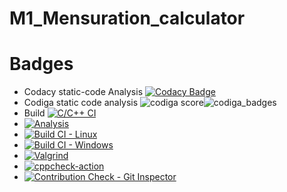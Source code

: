 # M1_Mensuration_calculator
# Badges
* Codacy static-code Analysis [![Codacy Badge](https://app.codacy.com/project/badge/Grade/5ac743740d16406b8e9ad60aa501b5c9)](https://www.codacy.com/gh/Nandhu-P/M1_Mensuration_calculator/dashboard?utm_source=github.com&amp;utm_medium=referral&amp;utm_content=Nandhu-P/M1_Mensuration_calculator&amp;utm_campaign=Badge_Grade)
* Codiga static code analysis ![codiga score](https://api.codiga.io/project/32539/score/svg)![codiga_badges](https://api.codiga.io/project/32539/status/svg)
* Build [![C/C++ CI](https://github.com/Nandhu-P/M1_Mensuration_calculator/actions/workflows/c-cpp.yml/badge.svg)](https://github.com/Nandhu-P/M1_Mensuration_calculator/actions/workflows/c-cpp.yml)
* [![Analysis](https://github.com/Nandhu-P/M1_Mensuration_calculator/actions/workflows/Analysis.yml/badge.svg)](https://github.com/Nandhu-P/M1_Mensuration_calculator/actions/workflows/Analysis.yml)
* [![Build CI - Linux](https://github.com/Nandhu-P/M1_Mensuration_calculator/actions/workflows/Build_Linux.yml/badge.svg)](https://github.com/Nandhu-P/M1_Mensuration_calculator/actions/workflows/Build_Linux.yml)
* [![Build CI - Windows](https://github.com/Nandhu-P/M1_Mensuration_calculator/actions/workflows/Build_Windows.yml/badge.svg)](https://github.com/Nandhu-P/M1_Mensuration_calculator/actions/workflows/Build_Windows.yml)
* [![Valgrind](https://github.com/Nandhu-P/M1_Mensuration_calculator/actions/workflows/Valgrind.yml/badge.svg)](https://github.com/Nandhu-P/M1_Mensuration_calculator/actions/workflows/Valgrind.yml)
* [![cppcheck-action](https://github.com/Nandhu-P/M1_Mensuration_calculator/actions/workflows/cppcheck.yml/badge.svg)](https://github.com/Nandhu-P/M1_Mensuration_calculator/actions/workflows/cppcheck.yml)
* [![Contribution Check - Git Inspector](https://github.com/Nandhu-P/M1_Mensuration_calculator/actions/workflows/git_inspector.yml/badge.svg)](https://github.com/Nandhu-P/M1_Mensuration_calculator/actions/workflows/git_inspector.yml)
